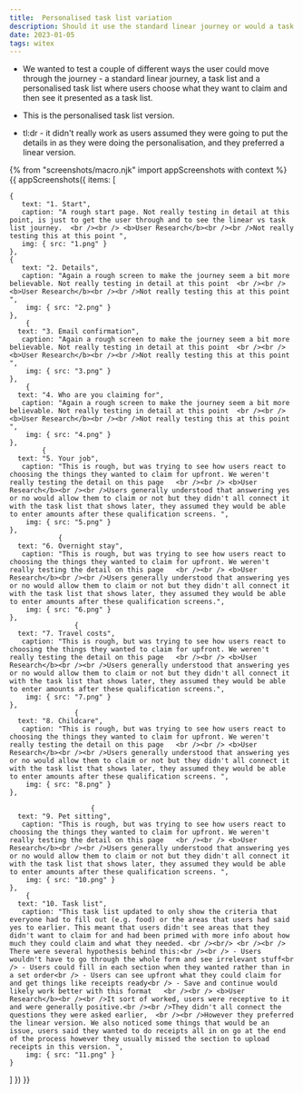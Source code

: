 ```yaml
---
title:  Personalised task list variation
description: Should it use the standard linear journey or would a task list or similar be better?
date: 2023-01-05
tags: witex
---
```


* We wanted to test a couple of different ways the user could move through the journey - a standard linear journey, a task list and a personalised task list where users choose what they want to claim and then see it presented as a task list.

* This is the personalised task list version. 

* tl:dr - it didn't really work as users assumed they were going to put the details in as they were doing the personalisation, and they preferred a linear version.




<!-- ## User needs

<b>As a prosecuter </b>
I need to find a case<br />

<b>As a prosecuter </b>
I need to do the thing<br /> -->



{% from "screenshots/macro.njk" import appScreenshots with context %}
{{ appScreenshots({
  items: [

    {
       text: "1. Start",
       caption: "A rough start page. Not really testing in detail at this point, is just to get the user through and to see the linear vs task list journey.  <br /><br /> <b>User Research</b><br /><br />Not really testing this at this point ",
       img: { src: "1.png" }
    }, 
    {
       text: "2. Details",
       caption: "Again a rough screen to make the journey seem a bit more believable. Not really testing in detail at this point  <br /><br /> <b>User Research</b><br /><br />Not really testing this at this point ",
        img: { src: "2.png" }
    },
        {
      text: "3. Email confirmation",
       caption: "Again a rough screen to make the journey seem a bit more believable. Not really testing in detail at this point  <br /><br /> <b>User Research</b><br /><br />Not really testing this at this point ",
        img: { src: "3.png" }
    },
        {
      text: "4. Who are you claiming for",
       caption: "Again a rough screen to make the journey seem a bit more believable. Not really testing in detail at this point  <br /><br /> <b>User Research</b><br /><br />Not really testing this at this point ",
        img: { src: "4.png" }
    },
            {
      text: "5. Your job",
       caption: "This is rough, but was trying to see how users react to choosing the things they wanted to claim for upfront. We weren't really testing the detail on this page   <br /><br /> <b>User Research</b><br /><br />Users generally understood that answering yes or no would allow them to claim or not but they didn't all connect it with the task list that shows later, they assumed they would be able to enter amounts after these qualification screens. ",
        img: { src: "5.png" }
    },
                {
      text: "6. Overnight stay",
       caption: "This is rough, but was trying to see how users react to choosing the things they wanted to claim for upfront. We weren't really testing the detail on this page   <br /><br /> <b>User Research</b><br /><br />Users generally understood that answering yes or no would allow them to claim or not but they didn't all connect it with the task list that shows later, they assumed they would be able to enter amounts after these qualification screens.",
        img: { src: "6.png" }
    },
                    {
      text: "7. Travel costs",
       caption: "This is rough, but was trying to see how users react to choosing the things they wanted to claim for upfront. We weren't really testing the detail on this page   <br /><br /> <b>User Research</b><br /><br />Users generally understood that answering yes or no would allow them to claim or not but they didn't all connect it with the task list that shows later, they assumed they would be able to enter amounts after these qualification screens.",
        img: { src: "7.png" }
    },
                    {
      text: "8. Childcare",
       caption: "This is rough, but was trying to see how users react to choosing the things they wanted to claim for upfront. We weren't really testing the detail on this page   <br /><br /> <b>User Research</b><br /><br />Users generally understood that answering yes or no would allow them to claim or not but they didn't all connect it with the task list that shows later, they assumed they would be able to enter amounts after these qualification screens. ",
        img: { src: "8.png" }
    },

                        {
      text: "9. Pet sitting",
       caption: "This is rough, but was trying to see how users react to choosing the things they wanted to claim for upfront. We weren't really testing the detail on this page   <br /><br /> <b>User Research</b><br /><br />Users generally understood that answering yes or no would allow them to claim or not but they didn't all connect it with the task list that shows later, they assumed they would be able to enter amounts after these qualification screens. ",
        img: { src: "10.png" }
    },
        {
      text: "10. Task list",
       caption: "This task list updated to only show the criteria that everyone had to fill out (e.g. food) or the areas that users had said yes to earlier. This meant that users didn't see areas that they didn't want to claim for and had been primed with more info about how much they could claim and what they needed. <br /><br/> <br /><br /> There were several hypothesis behind this:<br /><br /> - Users wouldn't have to go through the whole form and see irrelevant stuff<br /> - Users could fill in each section when they wanted rather than in a set order<br /> - Users can see upfront what they could claim for and get things like receipts ready<br /> - Save and continue would likely work better with this format   <br /><br /> <b>User Research</b><br /><br />It sort of worked, users were receptive to it and were generally positive.<br /><br />They didn't all connect the questions they were asked earlier,  <br /><br />However they preferred the linear version. We also noticed some things that would be an issue, users said they wanted to do receipts all in on go at the end of the process however they usually missed the section to upload receipts in this version. ",
        img: { src: "11.png" }
    }

            

  ]
}) }}



<!-- ## User research -->
